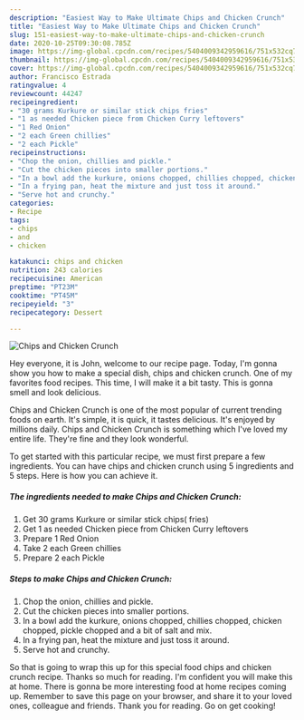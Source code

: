 ```yaml
---
description: "Easiest Way to Make Ultimate Chips and Chicken Crunch"
title: "Easiest Way to Make Ultimate Chips and Chicken Crunch"
slug: 151-easiest-way-to-make-ultimate-chips-and-chicken-crunch
date: 2020-10-25T09:30:08.785Z
image: https://img-global.cpcdn.com/recipes/5404009342959616/751x532cq70/chips-and-chicken-crunch-recipe-main-photo.jpg
thumbnail: https://img-global.cpcdn.com/recipes/5404009342959616/751x532cq70/chips-and-chicken-crunch-recipe-main-photo.jpg
cover: https://img-global.cpcdn.com/recipes/5404009342959616/751x532cq70/chips-and-chicken-crunch-recipe-main-photo.jpg
author: Francisco Estrada
ratingvalue: 4
reviewcount: 44247
recipeingredient:
- "30 grams Kurkure or similar stick chips fries"
- "1 as needed Chicken piece from Chicken Curry leftovers"
- "1 Red Onion"
- "2 each Green chillies"
- "2 each Pickle"
recipeinstructions:
- "Chop the onion, chillies and pickle."
- "Cut the chicken pieces into smaller portions."
- "In a bowl add the kurkure, onions chopped, chillies chopped, chicken chopped, pickle chopped and a bit of salt and mix."
- "In a frying pan, heat the mixture and just toss it around."
- "Serve hot and crunchy."
categories:
- Recipe
tags:
- chips
- and
- chicken

katakunci: chips and chicken 
nutrition: 243 calories
recipecuisine: American
preptime: "PT23M"
cooktime: "PT45M"
recipeyield: "3"
recipecategory: Dessert

---
```



![Chips and Chicken Crunch](https://img-global.cpcdn.com/recipes/5404009342959616/751x532cq70/chips-and-chicken-crunch-recipe-main-photo.jpg)

Hey everyone, it is John, welcome to our recipe page. Today, I'm gonna show you how to make a special dish, chips and chicken crunch. One of my favorites food recipes. This time, I will make it a bit tasty. This is gonna smell and look delicious.



Chips and Chicken Crunch is one of the most popular of current trending foods on earth. It's simple, it is quick, it tastes delicious. It's enjoyed by millions daily. Chips and Chicken Crunch is something which I've loved my entire life. They're fine and they look wonderful.


To get started with this particular recipe, we must first prepare a few ingredients. You can have chips and chicken crunch using 5 ingredients and 5 steps. Here is how you can achieve it.

<!--inarticleads1-->

##### The ingredients needed to make Chips and Chicken Crunch:

1. Get 30 grams Kurkure or similar stick chips( fries)
1. Get 1 as needed Chicken piece from Chicken Curry leftovers
1. Prepare 1 Red Onion
1. Take 2 each Green chillies
1. Prepare 2 each Pickle




<!--inarticleads2-->

##### Steps to make Chips and Chicken Crunch:

1. Chop the onion, chillies and pickle.
1. Cut the chicken pieces into smaller portions.
1. In a bowl add the kurkure, onions chopped, chillies chopped, chicken chopped, pickle chopped and a bit of salt and mix.
1. In a frying pan, heat the mixture and just toss it around.
1. Serve hot and crunchy.




So that is going to wrap this up for this special food chips and chicken crunch recipe. Thanks so much for reading. I'm confident you will make this at home. There is gonna be more interesting food at home recipes coming up. Remember to save this page on your browser, and share it to your loved ones, colleague and friends. Thank you for reading. Go on get cooking!
